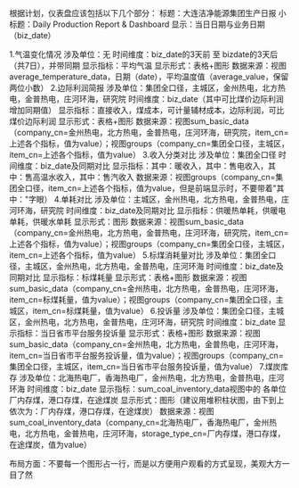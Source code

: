根据计划，仪表盘应该包括以下几个部分：
标题：大连洁净能源集团生产日报
小标题：Daily Production Report & Dashboard
显示：当日日期与业务日期（biz_date）

1.气温变化情况
涉及单位：无
时间维度：biz_date的3天前 至 bizdate的3天后（共7日），并带同期
显示指标：平均气温
显示形式：表格+图形
数据来源：视图average_temperature_data，日期（date），平均温度值（average_value，保留两位小数）
2.边际利润简报
涉及单位：集团全口径，主城区，金州热电，北方热电，金普热电，庄河环海，研究院
时间维度：biz_date（其中可比煤价边际利润增加同期值）
显示指标：直接收入，煤成本，可计量辅材成本，边际利润，可比煤价边际利润
显示形式：表格+图形
数据来源：视图sum_basic_data（company_cn=金州热电，北方热电，金普热电，庄河环海，研究院，item_cn=上述各个指标，值为value）；视图groups（company_cn=集团全口径，主城区，item_cn=上述各个指标，值为value）
3.收入分类对比
涉及单位：集团全口径
时间维度：biz_date及同期对比
显示指标：其中：暖收入，其中：售电收入，其中：售高温水收入，其中：售汽收入
数据来源：视图groups（company_cn=集团全口径，item_cn=上述各个指标，值为value，但是前端显示时，不要带着"其中："字眼）
4.单耗对比
涉及单位：主城区，金州热电，北方热电，金普热电，庄河环海，研究院
时间维度：biz_date及同期对比
显示指标：供暖热单耗，供暖电单耗，供暖水单耗
显示形式：图形
数据来源：视图sum_basic_data（company_cn=金州热电，北方热电，金普热电，庄河环海，研究院，item_cn=上述各个指标，值为value）；视图groups（company_cn=集团全口径，主城区，item_cn=上述各个指标，值为value）
5.标煤消耗量对比
涉及单位：集团全口径，主城区，金州热电，北方热电，金普热电，庄河环海
时间维度：biz_date及同期对比
显示指标：标煤耗量
显示形式：表格+图形
数据来源：视图sum_basic_data（company_cn=金州热电，北方热电，金普热电，庄河环海，item_cn=标煤耗量，值为value）；视图groups（company_cn=集团全口径，主城区，item_cn=标煤耗量，值为value）
6.投诉量
涉及单位：集团全口径，主城区，金州热电，北方热电，金普热电，庄河环海，研究院
时间维度：biz_date
显示指标：当日省市平台服务投诉量
显示形式：表格+图形
数据来源：视图sum_basic_data（company_cn=金州热电，北方热电，金普热电，庄河环海，item_cn=当日省市平台服务投诉量，值为value）；视图groups（company_cn=集团全口径，主城区，item_cn=当日省市平台服务投诉量，值为value）
7.煤炭库存
涉及单位：北海热电厂，香海热电厂，金州热电，北方热电，金普热电，庄河环海
时间维度：biz_date
显示指标：sum_coal_inventory_data视图中的 各单位厂内存煤，港口存煤，在途煤炭
显示形式：图形（建议用堆积柱状图，由下到上依次为：厂内存煤，港口存煤，在途煤炭）
数据来源：视图sum_coal_inventory_data（company_cn=北海热电厂，香海热电厂，金州热电，北方热电，金普热电，庄河环海，storage_type_cn=厂内存煤，港口存煤，在途煤炭，值为value）


布局方面：不要每一个图形占一行，而是以方便用户观看的方式呈现，美观大方一目了然